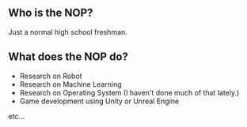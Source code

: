 ## Who is the NOP?
Just a normal high school freshman.

## What does the NOP do?
- Research on Robot
- Research on Machine Learning
- Research on Operating System (I haven't done much of that lately.)
- Game development using Unity or Unreal Engine

etc...

<!---
NOPLAB/NOPLAB is a ✨ special ✨ repository because its `README.md` (this file) appears on your GitHub profile.
You can click the Preview link to take a look at your changes.
--->
